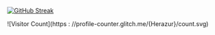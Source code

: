 [![GitHub Streak](https://github-readme-streak-stats.herokuapp.com?user=Herazur&theme=radical&date_format=M%20j%5B%2C%20Y%5D)](https://git.io/streak-stats)

![Visitor Count](https : //profile-counter.glitch.me/{Herazur}/count.svg)
